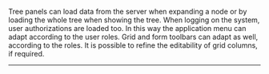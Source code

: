 Tree panels can load data from the server when expanding a node or by loading the whole tree when showing the tree.
When logging on the system, user authorizations are loaded too. In this way the application menu can adapt according to the user roles. Grid and form toolbars can adapt as well, according to the roles. It is possible to refine the editability of grid columns, if required.


                

---


